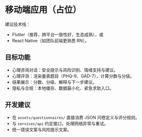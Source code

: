 # 移动端应用（占位）

建议技术栈：
- Flutter（推荐，跨平台一致性好，生态成熟），或
- React Native（如团队前端更熟悉 RN）。

## 目标功能
- 心理咨询对话：安全提示与风险识别、情绪支持与建议。
- 心理评测：渲染量表题目（PHQ-9、GAD-7），计算分数与分级。
- 结果展示：分数、分级、解释与下一步建议。
- 隐私与合规：本地缓存、数据最小化、紧急求助入口。

## 开发建议
- 在 `assets/questionnaires/` 直接消费 JSON 问卷定义与评分规则。
- 与 `services/api` 约定接口，处理网络异常与重试。
- 统一错误文案与风险提示文案。